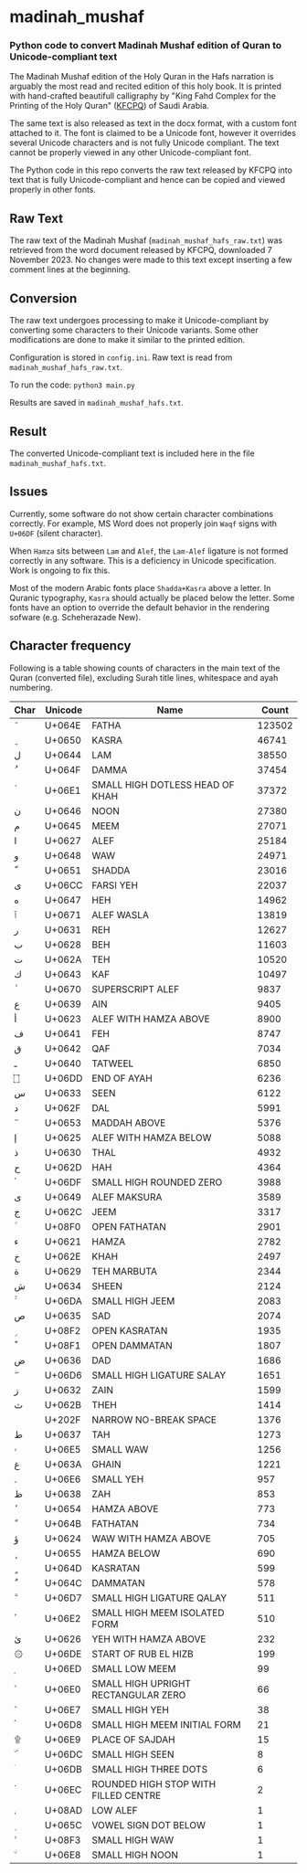 # madinah_mushaf
### Python code to convert Madinah Mushaf edition of Quran to Unicode-compliant text

The Madinah Mushaf edition of the Holy Quran in the Hafs narration is arguably the most read and recited edition of this holy book. It is printed with hand-crafted beautifull calligraphy by "King Fahd Complex for the Printing of the Holy Quran" ([KFCPQ](https://dm.qurancomplex.gov.sa/en/)) of Saudi Arabia.

The same text is also released as text in the docx format, with a custom font attached to it. The font is claimed to be a Unicode font, however it overrides several Unicode characters and is not fully Unicode compliant. The text cannot be properly viewed in any other Unicode-compliant font.

The Python code in this repo converts the raw text released by KFCPQ into text that is fully Unicode-compliant and hence can be copied and viewed properly in other fonts.

## Raw Text
The raw text of the Madinah Mushaf (`madinah_mushaf_hafs_raw.txt`) was retrieved from the word document released by KFCPQ, downloaded 7 November 2023. No changes were made to this text except inserting a few comment lines at the beginning.

## Conversion
The raw text undergoes processing to make it Unicode-compliant by converting some characters to their Unicode variants. Some other modifications are done to make it similar to the printed edition.

Configuration is stored in `config.ini`. Raw text is read from `madinah_mushaf_hafs_raw.txt`.

To run the code:
`python3 main.py`

Results are saved in `madinah_mushaf_hafs.txt`.

## Result
The converted Unicode-compliant text is included here in the file `madinah_mushaf_hafs.txt`.

## Issues
Currently, some software do not show certain character combinations correctly. For example, MS Word does not properly join `Waqf` signs with `U+06DF` (silent character).

When `Hamza` sits between `Lam` and `Alef`, the `Lam-Alef` ligature is not formed correctly in any software. This is a deficiency in Unicode specification. Work is ongoing to fix this.

Most of the modern Arabic fonts place `Shadda+Kasra` above a letter. In Quranic typography, `Kasra` should actually be placed below the letter. Some fonts have an option to override the default behavior in the rendering sofware (e.g. Scheherazade New).

## Character frequency
Following is a table showing counts of characters in the main text of the Quran (converted file), excluding Surah title lines, whitespace and ayah numbering.

| Char | Unicode | Name | Count |
| ---- | ------- | ---- | ----- |
| َ | U+064E | FATHA | 123502 |
| ِ | U+0650 | KASRA | 46741 |
| ل | U+0644 | LAM | 38550 |
| ُ | U+064F | DAMMA | 37454 |
| ۡ | U+06E1 | SMALL HIGH DOTLESS HEAD OF KHAH | 37372 |
| ن | U+0646 | NOON | 27380 |
| م | U+0645 | MEEM | 27071 |
| ا | U+0627 | ALEF | 25184 |
| و | U+0648 | WAW | 24971 |
| ّ | U+0651 | SHADDA | 23016 |
| ی | U+06CC | FARSI YEH | 22037 |
| ه | U+0647 | HEH | 14962 |
| ٱ | U+0671 | ALEF WASLA | 13819 |
| ر | U+0631 | REH | 12627 |
| ب | U+0628 | BEH | 11603 |
| ت | U+062A | TEH | 10520 |
| ك | U+0643 | KAF | 10497 |
| ٰ | U+0670 | SUPERSCRIPT ALEF | 9837 |
| ع | U+0639 | AIN | 9405 |
| أ | U+0623 | ALEF WITH HAMZA ABOVE | 8900 |
| ف | U+0641 | FEH | 8747 |
| ق | U+0642 | QAF | 7034 |
| ـ | U+0640 | TATWEEL | 6850 |
| ۝ | U+06DD | END OF AYAH | 6236 |
| س | U+0633 | SEEN | 6122 |
| د | U+062F | DAL | 5991 |
| ٓ | U+0653 | MADDAH ABOVE | 5376 |
| إ | U+0625 | ALEF WITH HAMZA BELOW | 5088 |
| ذ | U+0630 | THAL | 4932 |
| ح | U+062D | HAH | 4364 |
| ۟ | U+06DF | SMALL HIGH ROUNDED ZERO | 3988 |
| ى | U+0649 | ALEF MAKSURA | 3589 |
| ج | U+062C | JEEM | 3317 |
| ࣰ | U+08F0 | OPEN FATHATAN | 2901 |
| ء | U+0621 | HAMZA | 2782 |
| خ | U+062E | KHAH | 2497 |
| ة | U+0629 | TEH MARBUTA | 2344 |
| ش | U+0634 | SHEEN | 2124 |
| ۚ | U+06DA | SMALL HIGH JEEM | 2083 |
| ص | U+0635 | SAD | 2074 |
| ࣲ | U+08F2 | OPEN KASRATAN | 1935 |
| ࣱ | U+08F1 | OPEN DAMMATAN | 1807 |
| ض | U+0636 | DAD | 1686 |
| ۖ | U+06D6 | SMALL HIGH LIGATURE SALAY | 1651 |
| ز | U+0632 | ZAIN | 1599 |
| ث | U+062B | THEH | 1414 |
|   | U+202F | NARROW NO-BREAK SPACE | 1376 |
| ط | U+0637 | TAH | 1273 |
| ۥ | U+06E5 | SMALL WAW | 1256 |
| غ | U+063A | GHAIN | 1221 |
| ۦ | U+06E6 | SMALL YEH | 957 |
| ظ | U+0638 | ZAH | 853 |
| ٔ | U+0654 | HAMZA ABOVE | 773 |
| ً | U+064B | FATHATAN | 734 |
| ؤ | U+0624 | WAW WITH HAMZA ABOVE | 705 |
| ٕ | U+0655 | HAMZA BELOW | 690 |
| ٍ | U+064D | KASRATAN | 599 |
| ٌ | U+064C | DAMMATAN | 578 |
| ۗ | U+06D7 | SMALL HIGH LIGATURE QALAY | 511 |
| ۢ | U+06E2 | SMALL HIGH MEEM ISOLATED FORM | 510 |
| ئ | U+0626 | YEH WITH HAMZA ABOVE | 232 |
| ۞ | U+06DE | START OF RUB EL HIZB | 199 |
| ۭ | U+06ED | SMALL LOW MEEM | 99 |
| ۠ | U+06E0 | SMALL HIGH UPRIGHT RECTANGULAR ZERO | 66 |
| ۧ | U+06E7 | SMALL HIGH YEH | 38 |
| ۘ | U+06D8 | SMALL HIGH MEEM INITIAL FORM | 21 |
| ۩ | U+06E9 | PLACE OF SAJDAH | 15 |
| ۜ | U+06DC | SMALL HIGH SEEN | 8 |
| ۛ | U+06DB | SMALL HIGH THREE DOTS | 6 |
| ۬ | U+06EC | ROUNDED HIGH STOP WITH FILLED CENTRE | 2 |
| ࢭ | U+08AD | LOW ALEF | 1 |
| ٜ | U+065C | VOWEL SIGN DOT BELOW | 1 |
| ࣳ | U+08F3 | SMALL HIGH WAW | 1 |
| ۨ | U+06E8 | SMALL HIGH NOON | 1 |
